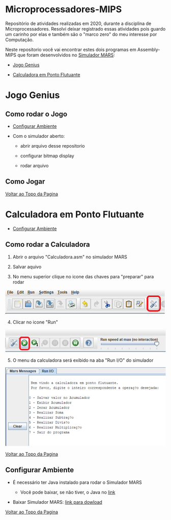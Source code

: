 <a id="topo"></a>
# Microprocessadores-MIPS

Repositório de atividades realizadas em 2020, durante a disciplina de Microprocessadores. Resolvi deixar registrado essas atividades pois 
guardo um carinho por elas e também são o "marco zero" do meu interesse por Computação. 

Neste repositorio você vai encontrar estes dois programas em Assembly-MIPS 
que foram desenvolvidos no [Simulador MARS](http://courses.missouristate.edu/kenvollmar/mars/):

- [Jogo Genius](#jogoGenius)

- [Calculadora em Ponto Flutuante](#calculadora)



<a id="jogoGenius"></a>
# Jogo Genius

## Como rodar o Jogo

- [Configurar Ambiente](#configuracao)

- Com o simulador aberto:

    - abrir arquivo desse repositorio 

    - configurar bitmap display

    - rodar arquivo

## Como Jogar



[Voltar ao Topo da Pagina](#topo)



<a id="calculadora"></a>
# Calculadora em Ponto Flutuante

- [Configurar Ambiente](#configuracao)

## Como rodar a Calculadora

1. Abrir o arquivo "Calculadora.asm" no simulador MARS

2. Salvar aquivo

3. No menu superior clique no icone das chaves para "preparar" para rodar

![icone na forma de ferramenta no MARS](images/icone_ferramenta.png)

4. Clicar no icone "Run" 

![icone circular ](images/icone_run.png)

5. O menu da calculadora será exibido na aba "Run I/O" do simulador

![Menu inicia da Calculadora](images/menu_inicial_calculadora.png)



[Voltar ao Topo da Pagina](#topo)



<a id="configuracao"></a>
## Configurar Ambiente

- É necessário ter Java instalado para rodar o Simulador MARS 
    - Você pode baixar, se não tiver, o Java no [link](https://www.java.com/pt-BR/download/manual.jsp)

- Baixar Simulador MARS: [link para dowload](https://courses.missouristate.edu/KenVollmar/mars/download.htm)

[Voltar ao Topo da Pagina](#topo)
